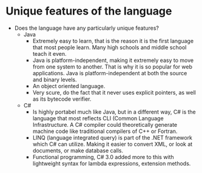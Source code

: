 # Unique features of the language
* Does the language have any particularly unique features?
  - Java
    * Extremely easy to learn, that is the reason it is the first language that most people learn. Many high schools and middle school teach it even.
    * Java is platform-independent, making it extremely easy to move from one system to another. That is why it is so popular for web applications. Java is platform-independent at both the source and binary levels.
    * An object oriented language.
    * Very scure, do the fact that it never uses explicit pointers, as well as its bytecode verifier.
  - C#
    * Is highly portabel much like Java, but in a different way, C# is the language that most reflects CLI (Common Language Infrastructure. A C# compiler could theoretically generate machine code like traditional compilers of C++ or Fortran.
    * LINQ (language integrated query) is part of the .NET framework which C# can utilize. Making it easier to convert XML, or look at documents, or make database calls.
    * Functional programming, C# 3.0 added more to this with lightweight syntax for lambda expressions, extension methods.
